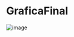 # GraficaFinal
![image](https://user-images.githubusercontent.com/85593827/177865665-3b93d0db-37a4-45b6-9e19-5e6c300ebc3c.png)
